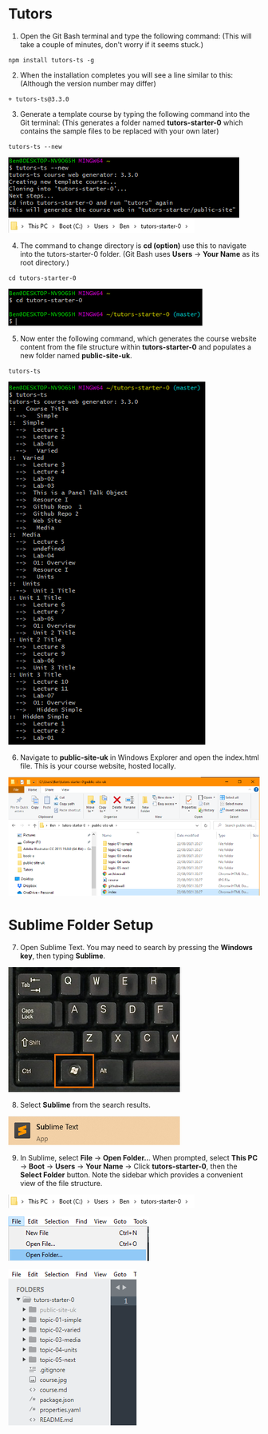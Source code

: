 # Tutors

1. Open the Git Bash terminal and type the following command: (This will take a couple of minutes, don't worry if it seems stuck.)

  ~~~
  npm install tutors-ts -g
  ~~~

2. When the installation completes you will see a line similar to this: (Although the version number may differ)

  ~~~
  + tutors-ts@3.3.0
  ~~~

3. Generate a template course by typing the following command into the Git terminal: (This generates a folder named **tutors-starter-0** which contains the sample files to be replaced with your own later)

  ~~~
  tutors-ts --new
  ~~~
  ![Output](img/12-tutors--new.png)
  ![Path to tutors-starter-0](img/25-path.png)

4. The command to change directory is **cd (option)** use this to navigate into the tutors-starter-0 folder. (Git Bash uses **Users** -> **Your Name** as its root directory.)

  ~~~
  cd tutors-starter-0
  ~~~
  ![Output](img/13-cd-into-tutors.png)

5. Now enter the following command, which generates the course website content from the file structure within **tutors-starter-0** and populates a new folder named **public-site-uk**.

  ~~~
  tutors-ts
  ~~~
  ![Output](img/14-tutors-file-structure.png)

6. Navigate to **public-site-uk** in Windows Explorer and open the index.html file. This is your course website, hosted locally.        
  
  ![index.html File Location](img/15-file-explorer-index.png)

# Sublime Folder Setup  

7. Open Sublime Text. You may need to search by pressing the **Windows key**, then typing **Sublime**.

  ![The Windows Key](img/windows-keyboard.jpg)

8. Select **Sublime** from the search results. 

  ![Sublime Logo](img/17-search-for-sub.png)

9. In Sublime, select **File** -> **Open Folder..**. When prompted, select **This PC** -> **Boot** -> **Users** -> **Your Name** -> Click **tutors-starter-0**, then the **Select Folder** button. Note the sidebar which provides a convenient view of the file structure.

  ![Path to Tutors](img/25-path.png)

  ![Open Folder Menu](img/18-sublime-open-folder.png)

  ![Sublime Sidebar](img/20-sublime-sidebar.png)